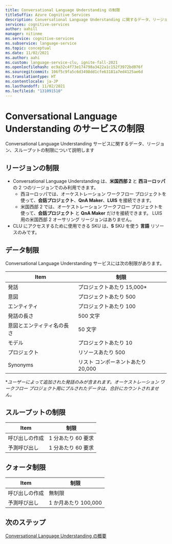 ```yaml
---
title: Conversational Language Understanding の制限
titleSuffix: Azure Cognitive Services
description: Conversational Language Understanding に関するデータ、リージョン、スループットの制限について説明します
services: cognitive-services
author: aahill
manager: nitinme
ms.service: cognitive-services
ms.subservice: language-service
ms.topic: conceptual
ms.date: 11/02/2021
ms.author: aahi
ms.custom: language-service-clu, ignite-fall-2021
ms.openlocfilehash: ec9a32c4f73e174798a3422a1c152f3972bd076f
ms.sourcegitcommit: 106f5c9fa5c6d3498dd1cfe63181a7ed4125ae6d
ms.translationtype: HT
ms.contentlocale: ja-JP
ms.lasthandoff: 11/02/2021
ms.locfileid: "131091510"
---
```

# <a name="service-limits-for-conversational-language-understanding"></a>Conversational Language Understanding のサービスの制限

Conversational Language Understanding サービスに関するデータ、リージョン、スループットの制限について説明します

## <a name="region-limits"></a>リージョンの制限

- Conversational Language Understanding は、**米国西部 2** と **西ヨーロッパ** の 2 つのリージョンでのみ利用できます。 
    - 西ヨーロッパでは、オーケストレーション ワークフロー プロジェクトを使って、**会話プロジェクト**、**QnA Maker**、**LUIS** を接続できます。
    - 米国西部 2 では、オーケストレーション ワークフロー プロジェクトを使って、**会話プロジェクト** と **QnA Maker** だけを接続できます。 LUIS 用の米国西部 2 オーサリング リージョンはありません。 
- CLU にアクセスするために使用できる SKU は、**S** SKU を使う **言語** リソースのみです。

## <a name="data-limits"></a>データ制限

Conversational Language Understanding サービスには次の制限があります。

|Item|制限|
| --- | --- |
|発話|プロジェクトあたり 15,000*|
|意図|プロジェクトあたり 500|
|エンティティ|プロジェクトあたり 100|
|発話の長さ|500 文字|
|意図とエンティティ名の長さ|50 文字|
|モデル|プロジェクトあたり 10|
|プロジェクト|リソースあたり 500|
|Synonyms|リスト コンポーネントあたり 20,000|

\**ユーザーによって追加された発話のみが含まれます。オーケストレーション ワークフロー プロジェクト用にプルされたデータは、合計にカウントされません。*


## <a name="throughput-limits"></a>スループットの制限

|Item | 制限 |
--- | --- 
|呼び出しの作成| 1 分あたり 60 要求|
|予測呼び出し| 1 分あたり 60 要求|

## <a name="quota-limits"></a>クォータ制限

| Item | 制限 |
--- | --- 
|呼び出しの作成| 無制限|
|予測呼び出し| 1 か月あたり 100,000|

## <a name="next-steps"></a>次のステップ

[Conversational Language Understanding の概要](overview.md)
